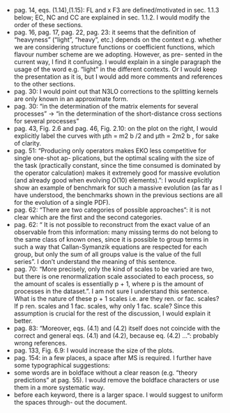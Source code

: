 - pag. 14, eqs. (1.14),(1.15): FL and x F3 are defined/motivated in sec. 1.1.3 below; EC, NC
  and CC are explained in sec. 1.1.2. I would modify the order of these sections.
- pag. 16, pag. 17, pag. 22, pag. 23: it seems that the definition of “heavyness” (“light”,
  “heavy”, etc.) depends on the context e.g. whether we are considering
  structure functions or coefficient functions, which flavour number scheme are
  we adopting. However, as pre- sented in the current way, I find it confusing.
  I would explain in a single paragraph the usage of the word e.g. “light” in
  the different contexts. Or I would keep the presentation as it is, but I would
  add more comments and references to the other sections.
- pag. 30: I would point out that N3LO corrections to the splitting kernels are only known
  in an approximate form.
- pag. 30: “in the determination of the matrix elements for several processes” → “in the
  determination of the short-distance cross sections for several processes”
- pag. 43, Fig. 2.6 and pag. 46, Fig. 2.10: on the plot on the right, I would explicitly label
  the curves with μth = m2 b /2 and μth = 2m2 b , for sake of clarity.
- pag. 51: “Producing only operators makes EKO less competitive for single one-shot ap-
  plications, but the optimal scaling with the size of the task (practically
  constant, since the time consumed is dominated by the operator calculation)
  makes it extremely good for massive evolution (and already good when evolving
  O(10) elements).”: I would explicitly show an example of benchmark for such a
  massive evolution (as far as I have understood, the benchmarks shown in the
  previous sections are all for the evolution of a single PDF).
- pag. 62: “There are two categories of possible approaches”: it is not clear which are the
  first and the second categories.
- pag. 62: “ It is not possible to reconstruct from the exact value of an observable from this
  information: many missing terms do not belong to the same class of known ones,
  since it is possible to group terms in such a way that Callan-Symanzik
  equations are respected for each group, but only the sum of all groups value
  is the value of the full series”. I don’t understand the meaning of this
  sentence.
- pag. 70: “More precisely, only the kind of scales to be varied are two, but there is one
  renormalization scale associated to each process, so the amount of scales is
  essentially p + 1, where p is the amount of processes in the dataset.”. I am
  not sure I understand this sentence. What is the nature of these p + 1 scales
  i.e. are they ren. or fac. scales? If p ren. scales and 1 fac. scales, why
  only 1 fac. scale? Since this assumption is crucial for the rest of the
  discussion, I would explain it better.
- pag. 83: “Moreover, eqs. (4.1) and (4.2) itself does not coincide with the correct and
  general eqs. (4.1) and (4.2), because eq. (4.2) ...”: probably wrong references.
- pag. 133, Fig. 6.9: I would increase the size of the plots.
- pag. 154: in a few places, a space after MS is required.
  I further have some typographical suggestions:
- some words are in boldface without a clear reason (e.g. “theory predictions” at pag. 55).
  I would remove the boldface characters or use them in a more systematic way.
- before each keyword, there is a larger space. I would suggest to uniform the spaces through-
  out the document.
